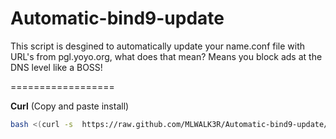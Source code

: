 Automatic-bind9-update
======================

This script is desgined to automatically update your name.conf file with URL's from  pgl.yoyo.org, what does  that mean? Means you block ads at the DNS level like a BOSS!


==================

**Curl** (Copy and paste install)
```bash
bash <(curl -s  https://raw.github.com/MLWALK3R/Automatic-bind9-update/master/bindupdate.sh ) 
```
